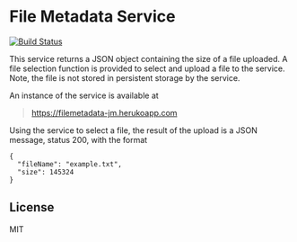 # File Metadata Service

[![Build Status](https://travis-ci.org/fcc-joemcintyre/filemetadata.svg?branch=master)](https://travis-ci.org/fcc-joemcintyre/filemetadata)

This service returns a JSON object containing the size of a file uploaded. A
file selection function is provided to select and upload a file to the
service. Note, the file is not stored in persistent storage by the service.

An instance of the service is available at

> https://filemetadata-jm.herukoapp.com

Using the service to select a file, the result of the upload is a JSON message,
status 200, with the format

    {
      "fileName": "example.txt",
      "size": 145324
    }

## License
MIT

